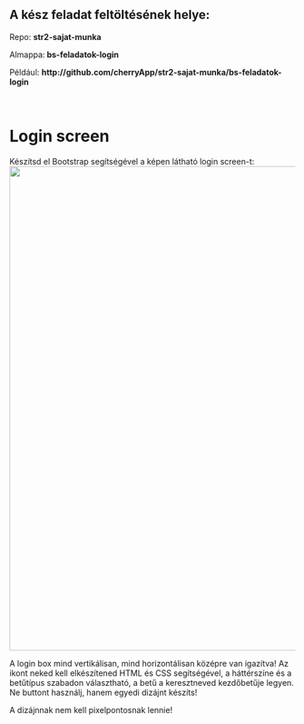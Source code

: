 <div class="fr-view">
<h2>A kész feladat feltöltésének helye:</h2>
<p>Repo: <strong>str2-sajat-munka</strong></p>
<p>Almappa:<strong>&nbsp;bs-feladatok-login</strong></p>
<p>Például: <strong>http://github</strong><strong>.com/cherryApp/</strong><strong>str2-sajat-munka/<strong>bs-feladatok-login</strong></strong></p>
<p><br></p>
<h1 id="login-screen">Login screen</h1>
<p>Készítsd el Bootstrap segítségével a képen látható login screen-t:<br><img src="https://files.cdn.thinkific.com/file_uploads/219412/images/95e/e73/623/login-screen.jpg" style="width: 852px;" class="fr-fic fr-dib" srcset="https://files.cdn.thinkific.com/file_uploads/219412/images/95e/e73/623/login-screen.jpg?width=1920 1x, https://files.cdn.thinkific.com/file_uploads/219412/images/95e/e73/623/login-screen.jpg?width=1920&amp;dpr=2 2x, https://files.cdn.thinkific.com/file_uploads/219412/images/95e/e73/623/login-screen.jpg?width=1920&amp;dpr=3 3x"></p>
<p>A login box mind vertikálisan, mind horizontálisan középre van igazítva! Az ikont neked kell elkészítened HTML és CSS segítségével, a háttérszíne és a betűtípus szabadon választható, a betű a keresztneved kezdőbetűje legyen. Ne buttont használj, hanem egyedi dizájnt készíts!</p>
<p>A dizájnnak nem kell pixelpontosnak lennie!</p>
</div>